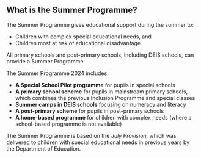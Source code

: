 ##  What is the Summer Programme?

The Summer Programme gives educational support during the summer to:

  * Children with complex special educational needs, and 
  * Children most at risk of educational disadvantage. 

All primary schools and post-primary schools, including DEIS schools, can
provide a Summer Programme.

The Summer Programme 2024 includes:

  * **A Special School Pilot programme** for pupils in special schools 
  * **A primary school scheme** for pupils in mainstream primary schools, which combines the previous Inclusion Programme and special classes 
  * **Summer camps in DEIS schools** focusing on numeracy and literacy 
  * **A post-primary scheme** for pupils in post-primary schools 
  * **A home-based programme** for children with complex needs (where a school-based programme is not available) 

The Summer Programme is based on the _July Provision,_ which was delivered to
children with special educational needs in previous years by the Department of
Education.
